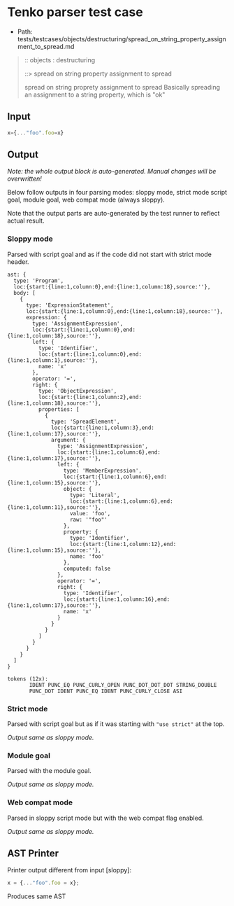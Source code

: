 # Tenko parser test case

- Path: tests/testcases/objects/destructuring/spread_on_string_property_assignment_to_spread.md

> :: objects : destructuring
>
> ::> spread on string property assignment to spread
>
>spread on string proprety assignment to spread
Basically spreading an assignment to a string property, which is "ok"


## Input

`````js
x={..."foo".foo=x}
`````

## Output

_Note: the whole output block is auto-generated. Manual changes will be overwritten!_

Below follow outputs in four parsing modes: sloppy mode, strict mode script goal, module goal, web compat mode (always sloppy).

Note that the output parts are auto-generated by the test runner to reflect actual result.

### Sloppy mode

Parsed with script goal and as if the code did not start with strict mode header.

`````
ast: {
  type: 'Program',
  loc:{start:{line:1,column:0},end:{line:1,column:18},source:''},
  body: [
    {
      type: 'ExpressionStatement',
      loc:{start:{line:1,column:0},end:{line:1,column:18},source:''},
      expression: {
        type: 'AssignmentExpression',
        loc:{start:{line:1,column:0},end:{line:1,column:18},source:''},
        left: {
          type: 'Identifier',
          loc:{start:{line:1,column:0},end:{line:1,column:1},source:''},
          name: 'x'
        },
        operator: '=',
        right: {
          type: 'ObjectExpression',
          loc:{start:{line:1,column:2},end:{line:1,column:18},source:''},
          properties: [
            {
              type: 'SpreadElement',
              loc:{start:{line:1,column:3},end:{line:1,column:17},source:''},
              argument: {
                type: 'AssignmentExpression',
                loc:{start:{line:1,column:6},end:{line:1,column:17},source:''},
                left: {
                  type: 'MemberExpression',
                  loc:{start:{line:1,column:6},end:{line:1,column:15},source:''},
                  object: {
                    type: 'Literal',
                    loc:{start:{line:1,column:6},end:{line:1,column:11},source:''},
                    value: 'foo',
                    raw: '"foo"'
                  },
                  property: {
                    type: 'Identifier',
                    loc:{start:{line:1,column:12},end:{line:1,column:15},source:''},
                    name: 'foo'
                  },
                  computed: false
                },
                operator: '=',
                right: {
                  type: 'Identifier',
                  loc:{start:{line:1,column:16},end:{line:1,column:17},source:''},
                  name: 'x'
                }
              }
            }
          ]
        }
      }
    }
  ]
}

tokens (12x):
       IDENT PUNC_EQ PUNC_CURLY_OPEN PUNC_DOT_DOT_DOT STRING_DOUBLE
       PUNC_DOT IDENT PUNC_EQ IDENT PUNC_CURLY_CLOSE ASI
`````

### Strict mode

Parsed with script goal but as if it was starting with `"use strict"` at the top.

_Output same as sloppy mode._

### Module goal

Parsed with the module goal.

_Output same as sloppy mode._

### Web compat mode

Parsed in sloppy script mode but with the web compat flag enabled.

_Output same as sloppy mode._

## AST Printer

Printer output different from input [sloppy]:

````js
x = {..."foo".foo = x};
````

Produces same AST
